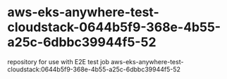# aws-eks-anywhere-test-cloudstack-0644b5f9-368e-4b55-a25c-6dbbc39944f5-52
repository for use with E2E test job aws-eks-anywhere-test-cloudstack:0644b5f9-368e-4b55-a25c-6dbbc39944f5-52
